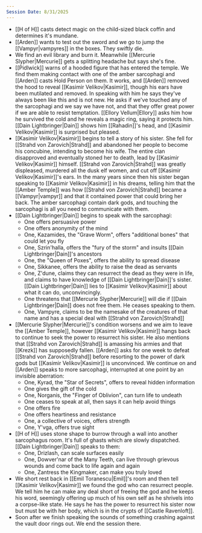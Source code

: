 ```yaml
---
Session Date: 8/31/2025
---
```

- [[H of H]] casts detect magic on the child-sized black coffin and determines it's mundane.
- [[Arden]] wants to test out the sword and we go to jump the [[Vampyr|vampyres]] in the boxes. They swiftly die.
- We find an evil library and burn it. Meanwhile [[Mercurie Slypher|Mercurie]] gets a splitting headache but says she's fine.
- [[Pidlwick]] warns of a hooded figure that has entered the temple. We find them making contact with one of the amber sarcophagi and [[Arden]] casts Hold Person on them. It works, and [[Arden]] removed the hood to reveal [[Kasimir Velikov|Kasimir]], though his ears have been mutilated and removed. In speaking with him he says they've always been like this and is not new. He asks if we've touched any of the sarcophagi and we say we have not, and that they offer great power if we are able to resist temptation. [[Ellory Vellum|Ellory]] asks him how he survived the cold and he reveals a magic ring, saying it protects him. [[Dain Lightbringer|Dain]] shows him [[Rahadin]]'s head, and [[Kasimir Velikov|Kasimir]] is surprised but pleased.
- [[Kasimir Velikov|Kasimir]] begins to tell a story of his sister. She fell for [[Strahd von Zarovich|Strahd]] and abandoned her people to become his concubine, intending to become his wife. The entire clan disapproved and eventually stoned her to death, lead by [[Kasimir Velikov|Kasimir]] himself. [[Strahd von Zarovich|Strahd]] was greatly displeased, murdered all the dusk elf women, and cut off [[Kasimir Velikov|Kasimir]]'s ears. In the many years since then his sister began speaking to [[Kasimir Velikov|Kasimir]] in his dreams, telling him that the [[Amber Temple]] was how [[Strahd von Zarovich|Strahd]] became a [[Vampyr|vampyr]] and that it contained power that could bring her back. The amber sarcophagi contain dark gods, and touching the sarcophagi is all you need to communicate with them.
- [[Dain Lightbringer|Dain]] begins to speak with the sarcophagi:
	- One offers persuasive power
	- One offers anonymity of the mind
	- One, Kazamides, the "Grave Worm", offers "additional bones" that could let you fly
	- One, Szrin'halla, offers the "fury of the storm" and insults [[Dain Lightbringer|Dain]]'s ancestors
	- One, the "Queen of Poxes", offers the ability to spread disease
	- One, Sikkanee, offers the ability to raise the dead as servants
	- One, Z'dune, claims they can resurrect the dead as they were in life, and claims to have knowledge of [[Dain Lightbringer|Dain]]'s sister. [[Dain Lightbringer|Dain]] lies to [[Kasimir Velikov|Kasimir]] about what it can do, unconvincingly.
	- One threatens that [[Mercurie Slypher|Mercurie]] will die if [[Dain Lightbringer|Dain]] does not free them. He ceases speaking to them.
	- One, Vampyre, claims to be the namesake of the creatures of that name and has a special deal with [[Strahd von Zarovich|Strahd]]
- [[Mercurie Slypher|Mercurie]]'s condition worsens and we aim to leave the [[Amber Temple]], however [[Kasimir Velikov|Kasimir]] hangs back to continue to seek the power to resurrect his sister. He also mentions that [[Strahd von Zarovich|Strahd]] is amassing his armies and that [[Krezk]] has supposedly fallen. [[Arden]] asks for one week to defeat [[Strahd von Zarovich|Strahd]] before resorting to the power of dark gods but [[Kasimir Velikov|Kasimir]] is unconvinced. We continue on and [[Arden]] speaks to more sarcophagi, interrupted at one point by an invisible aberration:
	- One, Kyrad, the "Star of Secrets", offers to reveal hidden information
	- One gives the gift of the cold
	- One, Norganis, the "Finger of Oblivion", can turn life to undeath
	- One ceases to speak at all, then says it can help avoid things
	- One offers fire
	- One offers heartiness and resistance
	- One, a collective of voices, offers strength
	- One, Y'vga, offers true sight
- [[H of H]] uses stone shape to burrow through a wall into another sarcophagus room. It's full of ghasts which are slowly dispatched. [[Dain Lightbringer|Dain]] speaks to them:
	- One, Drizlash, can scale surfaces easily
	- One, Dowver'nar of the Many Teeth, can live through grievous wounds and come back to life again and again
	- One, Zantress the Kingmaker, can make you truly loved
- We short rest back in [[Emil Toranescu|Emil]]'s room and then tell [[Kasimir Velikov|Kasimir]] we found the god who can resurrect people. We tell him he can make any deal short of freeing the god and he keeps his word, seemingly offering up much of his own self as he shrivels into a corpse-like state. He says he has the power to resurrect his sister now but must be with her body, which is in the crypts of [[Castle Ravenloft]].
- Soon after we finish speaking the sounds of something crashing against the vault door rings out. We end the session there.